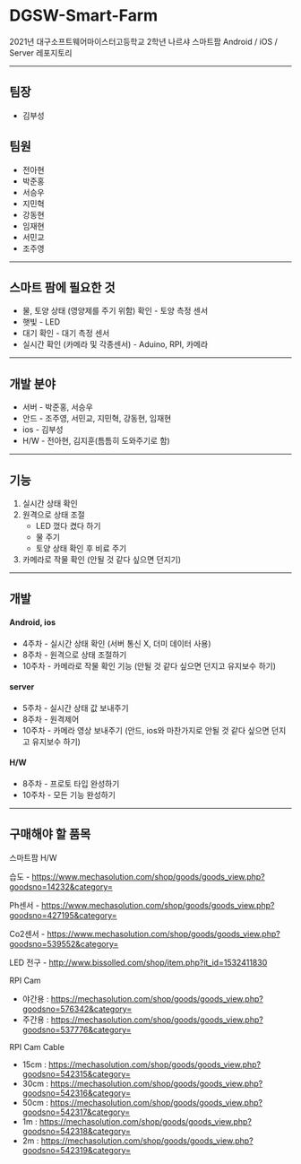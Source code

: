 # DGSW-Smart-Farm

2021년 대구소프트웨어마이스터고등학교 2학년 나르샤 스마트팜 Android / iOS / Server 레포지토리

****************

## 팀장

* 김부성

## 팀원

* 전아현
* 박준홍
* 서승우
* 지민혁
* 강동현
* 임재현
* 서민교
* 조주영

***************************

## 스마트 팜에 필요한 것

* 물, 토양 상태 (영양제를 주기 위함) 확인 - 토양 측정 센서
* 햇빛 - LED
* 대기 확인 - 대기 측정 센서
* 실시간 확인 (카메라 및 각종센서) - Aduino, RPI, 카메라

******************

## 개발 분야

* 서버 - 박준홍, 서승우
* 안드 - 조주영, 서민교, 지민혁, 강동현, 임재현
* ios - 김부성
* H/W - 전아현, 김지훈(틈틈히 도와주기로 함)

********************

## 기능

1. 실시간 상태 확인
2. 원격으로 상태 조절
   * LED 껐다 켰다 하기
   * 물 주기
   * 토양 상태 확인 후 비료 주기
3. 카메라로 작물 확인 (안될 것 같다 싶으면 던지기)

***************

## 개발

#### Android, ios

* 4주차 - 실시간 상태 확인 (서버 통신 X, 더미 데이터 사용)
* 8주차 - 원격으로 상태 조절하기
* 10주차 - 카메라로 작물 확인 기능 (안될 것 같다 싶으면 던지고 유지보수 하기)

#### server

* 5주차 - 실시간 상태 값 보내주기
* 8주차 - 원격제어
* 10주차 - 카메라 영상 보내주기 (안드, ios와 마찬가지로 안될 것 같다 싶으면 던지고 유지보수 하기)

#### H/W

* 8주차 - 프로토 타입 완성하기
* 10주차 - 모든 기능 완성하기

******

## 구매해야 할 품목

스마트팜 H/W

습도 - https://www.mechasolution.com/shop/goods/goods_view.php?goodsno=14232&category=

Ph센서 - https://www.mechasolution.com/shop/goods/goods_view.php?goodsno=427195&category=

Co2센서 - https://www.mechasolution.com/shop/goods/goods_view.php?goodsno=539552&category=


LED 전구 - http://www.bissolled.com/shop/item.php?it_id=1532411830


RPI Cam
- 야간용 : https://mechasolution.com/shop/goods/goods_view.php?goodsno=576342&category=
- 주간용 : https://mechasolution.com/shop/goods/goods_view.php?goodsno=537776&category=



RPI Cam Cable
- 15cm : https://mechasolution.com/shop/goods/goods_view.php?goodsno=542315&category=
- 30cm : https://mechasolution.com/shop/goods/goods_view.php?goodsno=542316&category=
- 50cm : https://mechasolution.com/shop/goods/goods_view.php?goodsno=542317&category=
- 1m : https://mechasolution.com/shop/goods/goods_view.php?goodsno=542318&category=
- 2m : https://mechasolution.com/shop/goods/goods_view.php?goodsno=542319&category=
